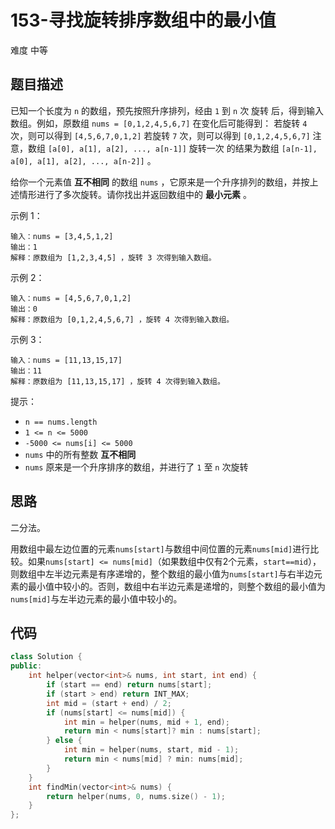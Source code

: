 # 153-寻找旋转排序数组中的最小值

难度 中等



## 题目描述

已知一个长度为 `n` 的数组，预先按照升序排列，经由 `1` 到 `n` 次 旋转 后，得到输入数组。例如，原数组 `nums = [0,1,2,4,5,6,7]` 在变化后可能得到：
若旋转 `4` 次，则可以得到 `[4,5,6,7,0,1,2]`
若旋转 `7` 次，则可以得到 `[0,1,2,4,5,6,7]`
注意，数组 `[a[0], a[1], a[2], ..., a[n-1]]` 旋转一次 的结果为数组 `[a[n-1], a[0], a[1], a[2], ..., a[n-2]]` 。

给你一个元素值 **互不相同** 的数组 `nums` ，它原来是一个升序排列的数组，并按上述情形进行了多次旋转。请你找出并返回数组中的 **最小元素** 。

示例 1：
```
输入：nums = [3,4,5,1,2]
输出：1
解释：原数组为 [1,2,3,4,5] ，旋转 3 次得到输入数组。
```
示例 2：
```
输入：nums = [4,5,6,7,0,1,2]
输出：0
解释：原数组为 [0,1,2,4,5,6,7] ，旋转 4 次得到输入数组。
```
示例 3：
```
输入：nums = [11,13,15,17]
输出：11
解释：原数组为 [11,13,15,17] ，旋转 4 次得到输入数组。
```

提示：

- `n == nums.length`
- `1 <= n <= 5000`
- `-5000 <= nums[i] <= 5000`
- `nums` 中的所有整数 **互不相同**
- `nums` 原来是一个升序排序的数组，并进行了 `1` 至 `n` 次旋转



## 思路

二分法。

用数组中最左边位置的元素`nums[start]`与数组中间位置的元素`nums[mid]`进行比较。如果`nums[start] <= nums[mid]`（如果数组中仅有2个元素，`start==mid`），则数组中左半边元素是有序递增的，整个数组的最小值为`nums[start]`与右半边元素的最小值中较小的。否则，数组中右半边元素是递增的，则整个数组的最小值为`nums[mid]`与左半边元素的最小值中较小的。



## 代码

```c++
class Solution {
public:
    int helper(vector<int>& nums, int start, int end) {
        if (start == end) return nums[start];
        if (start > end) return INT_MAX;
        int mid = (start + end) / 2;
        if (nums[start] <= nums[mid]) {
            int min = helper(nums, mid + 1, end);
            return min < nums[start]? min : nums[start];
        } else {
            int min = helper(nums, start, mid - 1);
            return min < nums[mid] ? min: nums[mid];
        }
    }
    int findMin(vector<int>& nums) {
        return helper(nums, 0, nums.size() - 1);
    }
};
```

